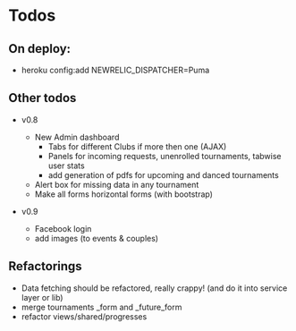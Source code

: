 Todos
====================

On deploy:
---------------------
  - heroku config:add NEWRELIC_DISPATCHER=Puma

Other todos
---------------------
  - v0.8

    - New Admin dashboard
      - Tabs for different Clubs if more then one (AJAX)
      - Panels for incoming requests, unenrolled tournaments, tabwise user stats
      - add generation of pdfs for upcoming and danced tournaments
    - Alert box for missing data in any tournament
    - Make all forms horizontal forms (with bootstrap)

  - v0.9
    - Facebook login
    - add images (to events & couples)

Refactorings
---------------------
  - Data fetching should be refactored, really crappy! (and do it into service layer or lib)
  - merge tournaments _form and _future_form
  - refactor views/shared/progresses